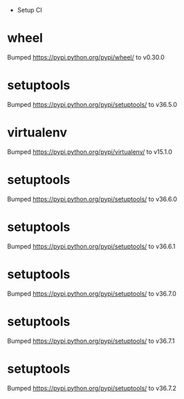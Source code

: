 * Setup CI

# wheel
Bumped https://pypi.python.org/pypi/wheel/ to v0.30.0

# setuptools
Bumped https://pypi.python.org/pypi/setuptools/ to v36.5.0

# virtualenv
Bumped https://pypi.python.org/pypi/virtualenv/ to v15.1.0

# setuptools
Bumped https://pypi.python.org/pypi/setuptools/ to v36.6.0

# setuptools
Bumped https://pypi.python.org/pypi/setuptools/ to v36.6.1

# setuptools
Bumped https://pypi.python.org/pypi/setuptools/ to v36.7.0

# setuptools
Bumped https://pypi.python.org/pypi/setuptools/ to v36.7.1

# setuptools
Bumped https://pypi.python.org/pypi/setuptools/ to v36.7.2
